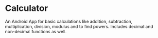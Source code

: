 # Calculator
An Android App for basic calculations like addition, subtraction, multiplication, division, modulus and to find powers. Includes decimal and non-decimal functions as well.

